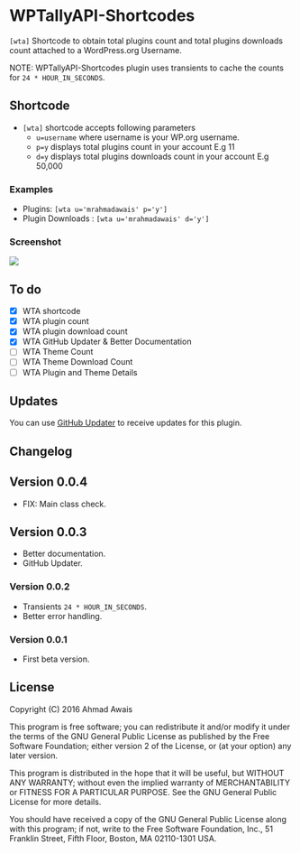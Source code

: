 # WPTallyAPI-Shortcodes
`[wta]` Shortcode to obtain total plugins count and total plugins downloads count attached to a WordPress.org Username. 

NOTE: WPTallyAPI-Shortcodes plugin uses transients to cache the counts for `24 * HOUR_IN_SECONDS`.

## Shortcode
- `[wta]` shortcode accepts following parameters
    + `u=username` where username is your WP.org username.
    + `p=y` displays total plugins count in your account E.g 11
    + `d=y` displays total plugins downloads count in your account E.g 50,000

### Examples
- Plugins: `[wta u='mrahmadawais' p='y']`
- Plugin Downloads : `[wta u='mrahmadawais' d='y']`

### Screenshot
![](https://i.imgur.com/xcyQg9d.png)

## To do 
- [x] WTA shortcode
- [x] WTA plugin count
- [x] WTA plugin download count
- [x] WTA GitHub Updater & Better Documentation
- [ ] WTA Theme Count
- [ ] WTA Theme Download Count
- [ ] WTA Plugin and Theme Details

## Updates
You can use [GitHub Updater](https://github.com/afragen/github-updater) to receive updates for this plugin. 

## Changelog

## Version 0.0.4
- FIX: Main class check.

## Version 0.0.3
- Better documentation.
- GitHub Updater.

### Version 0.0.2
- Transients `24 * HOUR_IN_SECONDS`.
- Better error handling.

### Version 0.0.1
- First beta version.

## License
Copyright (C) 2016  Ahmad Awais

This program is free software; you can redistribute it and/or modify it
under the terms of the GNU General Public License as published by the Free
Software Foundation; either version 2 of the License, or (at your option)
any later version.

This program is distributed in the hope that it will be useful, but WITHOUT
ANY WARRANTY; without even the implied warranty of MERCHANTABILITY or
FITNESS FOR A PARTICULAR PURPOSE.  See the GNU General Public License for
more details.

You should have received a copy of the GNU General Public License along
with this program; if not, write to the Free Software Foundation, Inc.,
51 Franklin Street, Fifth Floor, Boston, MA 02110-1301 USA.


